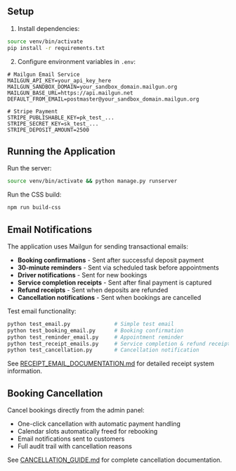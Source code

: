 ## Setup

1. Install dependencies:
```bash
source venv/bin/activate
pip install -r requirements.txt
```

2. Configure environment variables in `.env`:
```
# Mailgun Email Service
MAILGUN_API_KEY=your_api_key_here
MAILGUN_SANDBOX_DOMAIN=your_sandbox_domain.mailgun.org
MAILGUN_BASE_URL=https://api.mailgun.net
DEFAULT_FROM_EMAIL=postmaster@your_sandbox_domain.mailgun.org

# Stripe Payment
STRIPE_PUBLISHABLE_KEY=pk_test_...
STRIPE_SECRET_KEY=sk_test_...
STRIPE_DEPOSIT_AMOUNT=2500
```

## Running the Application

Run the server:
```bash
source venv/bin/activate && python manage.py runserver
```

Run the CSS build:
```bash
npm run build-css
```

## Email Notifications

The application uses Mailgun for sending transactional emails:
- **Booking confirmations** - Sent after successful deposit payment
- **30-minute reminders** - Sent via scheduled task before appointments
- **Driver notifications** - Sent for new bookings
- **Service completion receipts** - Sent after final payment is captured
- **Refund receipts** - Sent when deposits are refunded
- **Cancellation notifications** - Sent when bookings are cancelled

Test email functionality:
```bash
python test_email.py              # Simple test email
python test_booking_email.py      # Booking confirmation
python test_reminder_email.py     # Appointment reminder
python test_receipt_emails.py     # Service completion & refund receipts
python test_cancellation.py       # Cancellation notification
```

See [RECEIPT_EMAIL_DOCUMENTATION.md](RECEIPT_EMAIL_DOCUMENTATION.md) for detailed receipt system information.

## Booking Cancellation

Cancel bookings directly from the admin panel:
- One-click cancellation with automatic payment handling
- Calendar slots automatically freed for rebooking
- Email notifications sent to customers
- Full audit trail with cancellation reasons

See [CANCELLATION_GUIDE.md](CANCELLATION_GUIDE.md) for complete cancellation documentation.

